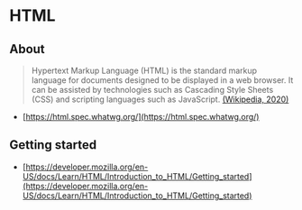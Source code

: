 # HTML

## About
> Hypertext Markup Language (HTML) is the standard markup language for documents designed to be displayed in a web browser. It can be assisted by technologies such as Cascading Style Sheets (CSS) and scripting languages such as JavaScript.
> [(Wikipedia, 2020)](https://en.wikipedia.org/wiki/HTML)

- [https://html.spec.whatwg.org/](https://html.spec.whatwg.org/)

## Getting started
- [https://developer.mozilla.org/en-US/docs/Learn/HTML/Introduction_to_HTML/Getting_started](https://developer.mozilla.org/en-US/docs/Learn/HTML/Introduction_to_HTML/Getting_started)